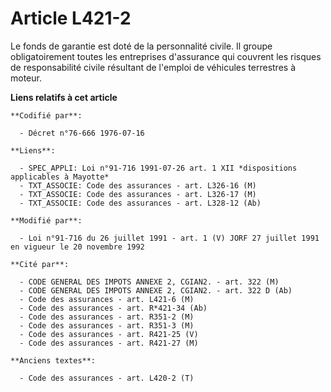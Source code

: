 # Article L421-2

Le fonds de garantie est doté de la personnalité civile. Il groupe obligatoirement toutes les entreprises d'assurance qui
couvrent les risques de responsabilité civile résultant de l'emploi de véhicules terrestres à moteur.

**Liens relatifs à cet article**

	**Codifié par**:

	  - Décret n°76-666 1976-07-16

	**Liens**:

	  - SPEC_APPLI: Loi n°91-716 1991-07-26 art. 1 XII *dispositions applicables à Mayotte*
	  - TXT_ASSOCIE: Code des assurances - art. L326-16 (M)
	  - TXT_ASSOCIE: Code des assurances - art. L326-17 (M)
	  - TXT_ASSOCIE: Code des assurances - art. L328-12 (Ab)

	**Modifié par**:

	  - Loi n°91-716 du 26 juillet 1991 - art. 1 (V) JORF 27 juillet 1991 en vigueur le 20 novembre 1992

	**Cité par**:

	  - CODE GENERAL DES IMPOTS ANNEXE 2, CGIAN2. - art. 322 (M)
	  - CODE GENERAL DES IMPOTS ANNEXE 2, CGIAN2. - art. 322 D (Ab)
	  - Code des assurances - art. L421-6 (M)
	  - Code des assurances - art. R*421-34 (Ab)
	  - Code des assurances - art. R351-2 (M)
	  - Code des assurances - art. R351-3 (M)
	  - Code des assurances - art. R421-25 (V)
	  - Code des assurances - art. R421-27 (M)

	**Anciens textes**:

	  - Code des assurances - art. L420-2 (T)

